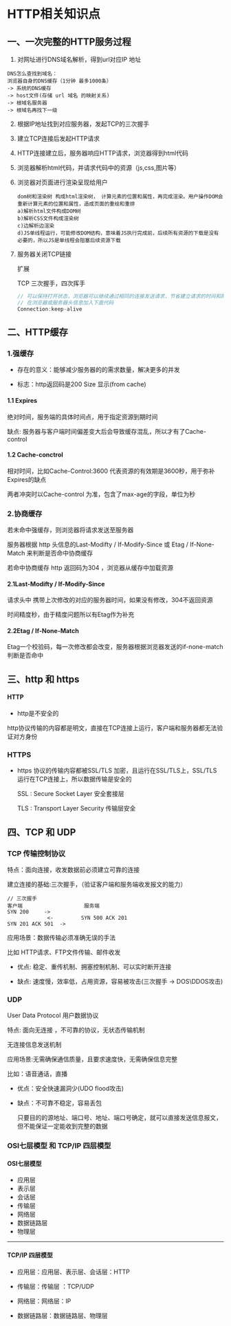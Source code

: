 # HTTP相关知识点

## 一、一次完整的HTTP服务过程

  1. 对网址进行DNS域名解析，得到url对应IP 地址

```
DNS怎么查找到域名：
浏览器自身的DNS缓存（1分钟 最多1000条）
-> 系统的DNS缓存 
-> host文件(存储 url 域名 的映射关系) 
-> 根域名服务器 
-> 根域名再找下一级 
```

  2. 根据IP地址找到对应服务器，发起TCP的三次握手

  3. 建立TCP连接后发起HTTP请求

  4. HTTP连接建立后，服务器响应HTTP请求，浏览器得到html代码

  5. 浏览器解析html代码，并请求代码中的资源（js,css,图片等）

  6. 浏览器对页面进行渲染呈现给用户

     ```
     dom树和渲染树 构成html渲染树， 计算元素的位置和属性，再完成渲染。用户操作DOM会重新计算元素的位置和属性，造成页面的重绘和重排
     a)解析html文件构成DOM树
     b)解析CSS文件构成渲染树
     c)边解析边渲染
     d)JS单线程运行，可能修改DOM结构，意味着JS执行完成前，后续所有资源的下载是没有必要的，所以JS是单线程会阻塞后续资源下载
     ```

     

  7. 服务器关闭TCP链接 

     扩展

     TCP 三次握手，四次挥手

     ```js
     // 可以保持打开状态，浏览器可以继续通过相同的连接发送请求，节省建立请求的时间和网络带宽
     // 在浏览器或服务器头信息加入下面代码
     Connection:keep-alive
     ```

     

## 二、HTTP缓存

### 1.强缓存

- 存在的意义：能够减少服务器的的需求数量，解决更多的并发

- 标志：http返回码是200 Size 显示(from cache)

#### 1.1 Expires

绝对时间，服务端的具体时间点，用于指定资源到期时间

缺点: 服务器与客户端时间偏差变大后会导致缓存混乱，所以才有了Cache-control

#### 1.2 Cache-conctrol

相对时间，比如Cache-Control:3600 代表资源的有效期是3600秒，用于弥补Expires的缺点

两者冲突时以Cache-control 为准，包含了max-age的字段，单位为秒



### 2.协商缓存

若未命中强缓存，则浏览器将请求发送至服务器

服务器根据 http 头信息的Last-Modifty / If-Modify-Since 或 Etag / If-None-Match 来判断是否命中协商缓存   

若命中协商缓存 http 返回码为304   ，浏览器从缓存中加载资源

#### 2.1Last-Modifty / If-Modify-Since

请求头中 携带上次修改的对应的服务器时间，如果没有修改，304不返回资源

时间精度秒，由于精度问题所以有Etag作为补充

#### 2.2Etag / If-None-Match

Etag一个校验码，每一次修改都会改变，服务器根据浏览器发送的if-none-match判断是否命中

## 三、http 和 https

#### HTTP

- http是不安全的

http协议传输的内容都是明文，直接在TCP连接上运行，客户端和服务器都无法验证对方身份

### HTTPS

- https 协议的传输内容都被SSL/TLS 加密，且运行在SSL/TLS上，SSL/TLS 运行在TCP连接上，所以数据传输是安全的

  SSL : Secure Socket Layer 安全套接层

  TLS : Transport Layer Security 传输层安全



## 四、TCP 和 UDP

### TCP 传输控制协议

特点：面向连接，收发数据前必须建立可靠的连接

建立连接的基础:三次握手，（验证客户端和服务端收发报文的能力）

```
// 三次握手
客户端                    服务端
SYN 200     ->               
             <-         SYN 500 ACK 201
SYN 201 ACK 501  ->
```

应用场景：数据传输必须准确无误的手法

比如 HTTP请求、FTP文件传输、邮件收发

- 优点: 稳定、重传机制、拥塞控制机制、可以实时断开连接

- 缺点: 速度慢，效率低，占用资源，容易被攻击(三次握手 ->  DOS\DDOS攻击)

### UDP 

User Data Protocol 用户数据协议

特点: 面向无连接 ，不可靠的协议，无状态传输机制

无连接信息发送机制

应用场景:无需确保通信质量，且要求速度快，无需确保信息完整

比如：语音通话，直播

- 优点：安全快速漏洞少(UDO flood攻击)

- 缺点：不可靠不稳定，容易丢包

  只要目的的源地址、端口号、地址、端口号确定，就可以直接发送信息报文，但不能保证一定能收到完整的数据









### OSI七层模型 和 TCP/IP 四层模型

#### OSI七层模型

- 应用层
- 表示层
- 会话层
- 传输层
- 网络层
- 数据链路层
- 物理层

------

#### TCP/IP 四层模型

- 应用层：应用层、表示层、会话层：HTTP

- 传输层：传输层 ：TCP/UDP
- 网络层：网络层：IP
- 数据链路层：数据链路层、物理层















